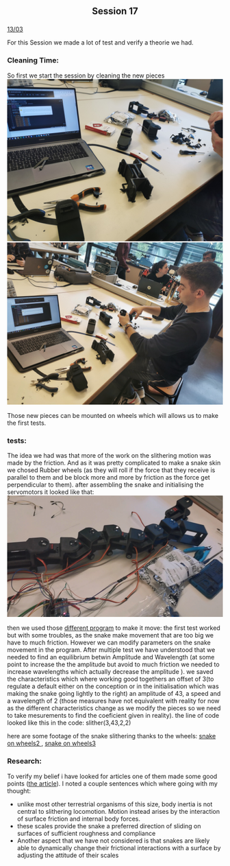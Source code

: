 ## <p align=center> Session 17
<ins>13/03</ins>

For this Session we made a lot of test and verify a theorie we had.

### Cleaning Time:
So first we start the session by cleaning the new pieces ![cleaning session2.1](https://github.com/YOUSSNDR/PolySnake/blob/49695f91e38541509f2f2f32165994b588bfb37e/Rapports/Soufiani%20Younousse/images%20younousse/cleaning%20session2.jpg) ![cleaning session2.2](https://github.com/YOUSSNDR/PolySnake/blob/a40525dafb939e6da7e1822bee788daa5faeb47e/Rapports/Soufiani%20Younousse/images%20younousse/cleaning%20session2.2.jpg) 

Those new pieces can be mounted on wheels which will allows us to make the first tests.

### tests:
The idea we had was that more of the work on the slithering motion was made by the friction.
And as it was pretty complicated to make a snake skin we chosed Rubber wheels (as they will roll if the force that they receive is parallel to them and be block more and more by friction as the force get perpendicular to them).
after assembling the snake and initialising the servomotors it looked like that: ![snake on wheels](https://github.com/YOUSSNDR/PolySnake/blob/a40525dafb939e6da7e1822bee788daa5faeb47e/Rapports/Soufiani%20Younousse/images%20younousse/snake%20on%20wheels.jpg)

then we used those [different program](https://github.com/YOUSSNDR/PolySnake/tree/main/programmes/Classes/mouvement) to make it move:
the first test worked but with some troubles, as the snake make movement that are too big we have to much friction.
However we can modify parameters on the snake movement in the program. After multiple test we have understood that we needed to find an equilibrium betwin Amplitude and Wavelength (at some point to increase the the amplitude but avoid to much friction we needed to increase wavelengths which actually decrease the amplitude ).
we saved the characteristics which where working good togethers an offset of 3(to regulate a default either on the conception or in the initialisation which was making the snake going lightly to the right) an amplitude of 43, a speed and a wavelength of 2 (those measures have not equivalent with reality for now as the different characteristics change as we modify the pieces so we need to take mesurements to find the coeficient given in reality). the line of code looked like this in the code: 
slither(3,43,2,2)

here are some footage of the snake slithering thanks to the wheels:
[snake on wheels2 ](https://drive.google.com/file/d/16HxC7rm6nMEpBZPa2jUxAVyJ_MZUEDOj/view?usp=share_link), [snake on wheels3](https://drive.google.com/file/d/110NtvDqg1qCNGc-kb5Mu2t1d70bv_1B8/view?usp=share_link)

### Research:
To verify my belief i have looked for articles one of them made some good points ([the article](https://www.pnas.org/doi/10.1073/pnas.0812533106)).
I noted a couple sentences which where going with my thought:
- unlike most other terrestrial organisms of this size, body inertia is not central to slithering locomotion. Motion instead arises by the interaction of surface friction and internal body forces.
- these scales provide the snake a preferred direction of sliding on surfaces of sufficient roughness and compliance
- Another aspect that we have not considered is that snakes are likely able to dynamically change their frictional interactions with a surface by adjusting the attitude of their scales